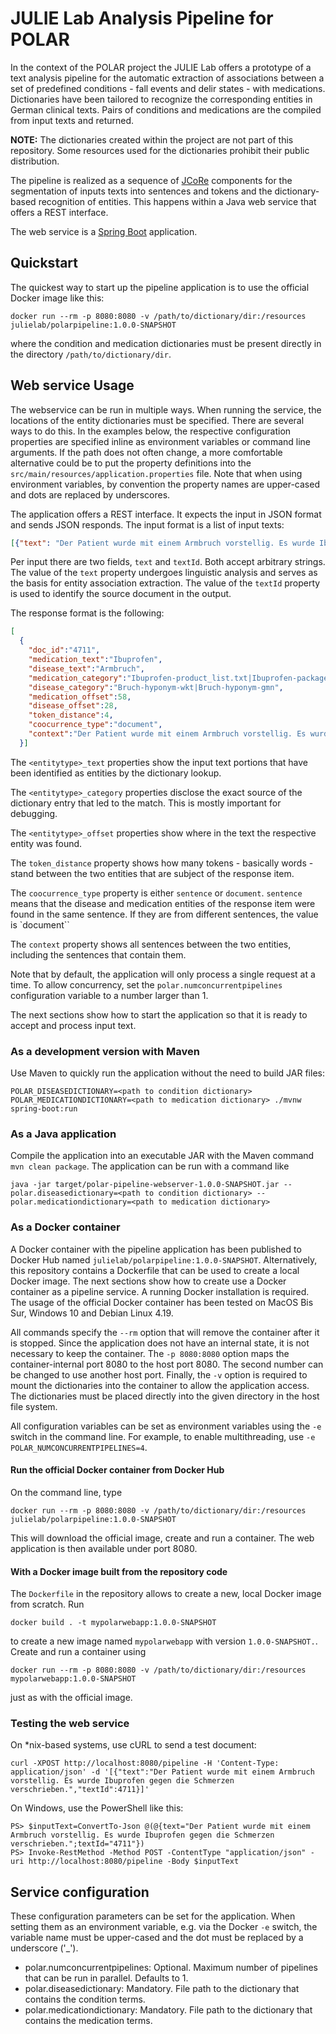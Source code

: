 # JULIE Lab Analysis Pipeline for POLAR

In the context of the POLAR project the JULIE Lab offers a prototype of a text analysis pipeline for the automatic extraction of associations between a set of predefined conditions - fall events and delir states - with medications. Dictionaries have been tailored to recognize the corresponding entities in German clinical texts. Pairs of conditions and medications are the compiled from input texts and returned.

**NOTE:** The dictionaries created within the project are not part of this repository. Some resources used for the dictionaries prohibit their public distribution.

The pipeline is realized as a sequence of [JCoRe](https://github.com/JULIELab/jcore-base) components for the segmentation of inputs texts into sentences and tokens and the dictionary-based recognition of entities. This happens within a Java web service that offers a REST interface.

The web service is a [Spring Boot](https://spring.io/projects/spring-boot) application.

## Quickstart

The quickest way to start up the pipeline application is to use the official Docker image like this:
```
docker run --rm -p 8080:8080 -v /path/to/dictionary/dir:/resources julielab/polarpipeline:1.0.0-SNAPSHOT
```
where the condition and medication dictionaries must be present directly in the directory `/path/to/dictionary/dir`.

## Web service Usage

The webservice can be run in multiple ways. When running the service, the locations of the entity dictionaries must be specified. There are several ways to do this. In the examples below, the respective configuration properties are specified inline as environment variables or command line arguments. If the path does not often change, a more comfortable alternative could be to put the property definitions into the `src/main/resources/application.properties` file. Note that when using environment variables, by convention the property names are upper-cased and dots are replaced by underscores.

The application offers a REST interface. It expects the input in JSON format and sends JSON responds. The input format is a list of input texts:

```json
[{"text": "Der Patient wurde mit einem Armbruch vorstellig. Es wurde Ibuprofen gegen die Schmerzen verschrieben.", "textId":  "4711"},{"text":  "...", "textId": "..."}]
```
Per input there are two fields, `text` and `textId`. Both accept arbitrary strings. The value of the `text` property undergoes linguistic analysis and serves as the basis for entity association extraction. The value of the `textId` property is used to identify the source document in the output.

The response format is the following:
```json
[
  {
    "doc_id":"4711",
    "medication_text":"Ibuprofen",
    "disease_text":"Armbruch",
    "medication_category":"Ibuprofen-product_list.txt|Ibuprofen-package_ext_list.txt|IBUPROFEN-package_list.txt|Ibuprofen-molecule_list.txt",
    "disease_category":"Bruch-hyponym-wkt|Bruch-hyponym-gmn",
    "medication_offset":58,
    "disease_offset":28,
    "token_distance":4,
    "coocurrence_type":"document",
    "context":"Der Patient wurde mit einem Armbruch vorstellig. Es wurde Ibuprofen gegen die Schmerzen verschrieben."
  }]
```

The `<entitytype>_text` properties show the input text portions that have been identified as entities by the dictionary lookup.

The `<entitytype>_category` properties disclose the exact source of the dictionary entry that led to the match. This is mostly important for debugging.

The `<entitytype>_offset` properties show where in the text the respective entity was found.

The `token_distance` property shows how many tokens - basically words - stand between the two entities that are subject of the response item.

The `coocurrence_type` property is either `sentence` or `document`. `sentence` means that the disease and medication entities of the response item were found in the same sentence. If they are from different sentences, the value is `document``

The `context` property shows all sentences between the two entities, including the sentences that contain them.

Note that by default, the application will only process a single request at a time. To allow concurrency, set the `polar.numconcurrentpipelines` configuration variable to a number larger than 1.

The next sections show how to start the application so that it is ready to accept and process input text.

### As a development version with Maven

Use Maven to quickly run the application without the need to build JAR files:

`POLAR_DISEASEDICTIONARY=<path to condition dictionary> POLAR_MEDICATIONDICTIONARY=<path to medication dictionary> ./mvnw spring-boot:run`

### As a Java application

Compile the application into an executable JAR with the Maven command `mvn clean package`. The application can be run with a command like
```
java -jar target/polar-pipeline-webserver-1.0.0-SNAPSHOT.jar --polar.diseasedictionary=<path to condition dictionary> --polar.medicationdictionary=<path to medication dictionary>
```

### As a Docker container

A Docker container with the pipeline application has been published to Docker Hub named `julielab/polarpipeline:1.0.0-SNAPSHOT`. Alternatively, this repository contains a Dockerfile that can be used to create a local Docker image. The next sections show how to create use a Docker container as a pipeline service. A running Docker installation is required. The usage of the official Docker container has been tested on MacOS Bis Sur, Windows 10 and Debian Linux 4.19.

All commands specify the `--rm` option that will remove the container after it is stopped. Since the application does not have an internal state, it is not necessary to keep the container. The `-p 8080:8080` option maps the container-internal port 8080 to the host port 8080. The second number can be changed to use another host port. Finally, the `-v` option is required to mount the dictionaries into the container to allow the application access. The dictionaries must be placed directly into the given directory in the host file system.

All configuration variables can be set as environment variables using the `-e` switch in the command line. For example, to enable multithreading, use `-e POLAR_NUMCONCURRENTPIPELINES=4`.

#### Run the official Docker container from Docker Hub

On the command line, type
```
docker run --rm -p 8080:8080 -v /path/to/dictionary/dir:/resources julielab/polarpipeline:1.0.0-SNAPSHOT
```

This will download the official image, create and run a container. The web application is then available under port 8080.

#### With a Docker image built from the repository code

The `Dockerfile` in the repository allows to create a new, local Docker image from scratch. Run
```
docker build . -t mypolarwebapp:1.0.0-SNAPSHOT
```
to create a new image named `mypolarwebapp` with version `1.0.0-SNAPSHOT.`. Create and run a container using 
```
docker run --rm -p 8080:8080 -v /path/to/dictionary/dir:/resources mypolarwebapp:1.0.0-SNAPSHOT
```
just as with the official image.


### Testing the web service
On *nix-based systems, use cURL to send a test document:
```
curl -XPOST http://localhost:8080/pipeline -H 'Content-Type: application/json' -d '[{"text":"Der Patient wurde mit einem Armbruch vorstellig. Es wurde Ibuprofen gegen die Schmerzen verschrieben.","textId":4711}]'
```

On Windows, use the PowerShell like this:
```
PS> $inputText=ConvertTo-Json @(@{text="Der Patient wurde mit einem Armbruch vorstellig. Es wurde Ibuprofen gegen die Schmerzen verschrieben.";textId="4711"})
PS> Invoke-RestMethod -Method POST -ContentType "application/json" -uri http://localhost:8080/pipeline -Body $inputText
```


## Service configuration

These configuration parameters can be set for the application. When setting them as an environment variable, e.g. via the Docker `-e` switch, the variable name must be upper-cased and the dot must be replaced by a underscore ('_').

* polar.numconcurrentpipelines: Optional. Maximum number of pipelines that can be run in parallel. Defaults to 1.
* polar.diseasedictionary: Mandatory. File path to the dictionary that contains the condition terms.
* polar.medicationdictionary: Mandatory. File path to the dictionary that contains the medication terms.